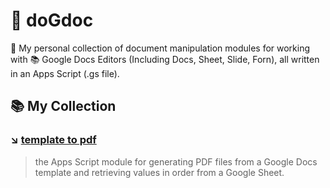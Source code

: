 # 📝 doGdoc

🧳 My personal collection of document manipulation modules for working with 📚 Google Docs Editors (Including Docs, Sheet, Slide, Forn), all written in an Apps Script (.gs file).

## 📚 My Collection

### ↘ [template to pdf ](template_to_pdf)
>  the Apps Script module for generating PDF files from a Google Docs template and retrieving values in order from a Google Sheet. 